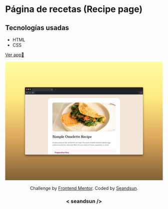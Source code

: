 # Página de recetas (Recipe page)

## Tecnologías usadas

- HTML
- CSS

[Ver app🔗]()

![recipe page img demo](./assets/images/recipe-page-img.jpg)

<div align="center">
  Challenge by <a href="https://www.frontendmentor.io?ref=challenge" target="_blank">Frontend Mentor</a>. 
  Coded by <a href="https://github.com/seandsun">Seandsun</a>.
</div>

 <h3 align="center">< seandsun /></h3>